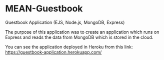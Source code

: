 # MEAN-Guestbook
Guestbook Application (EJS, Node.js, MongoDB, Express)

The purpose of this application was to create an application which runs on Express and reads the data from MongoDB which is stored in the cloud.

You can see the application deployed in Heroku from this link: https://guestbook-application.herokuapp.com/ 
